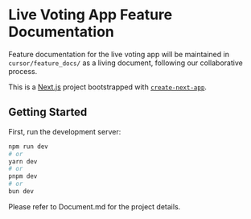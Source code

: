 # Live Voting App Feature Documentation

Feature documentation for the live voting app will be maintained in `cursor/feature_docs/` as a living document, following our collaborative process.

This is a [Next.js](https://nextjs.org) project bootstrapped with [`create-next-app`](https://nextjs.org/docs/app/api-reference/cli/create-next-app).

## Getting Started

First, run the development server:

```bash
npm run dev
# or
yarn dev
# or
pnpm dev
# or
bun dev
```

Please refer to Document.md for the project details.
